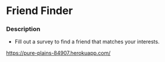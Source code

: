 # Friend Finder

### Description
* Fill out a survey to find a friend that matches your interests.

https://pure-plains-84907.herokuapp.com/